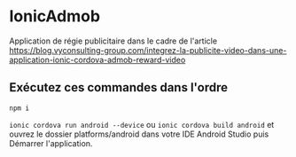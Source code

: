 # IonicAdmob
Application de régie publicitaire dans le cadre de l'article https://blog.vyconsulting-group.com/integrez-la-publicite-video-dans-une-application-ionic-cordova-admob-reward-video

## Exécutez ces commandes dans l'ordre

 `npm i`
 
 `ionic cordova run android --device` ou `ionic cordova build android` et ouvrez le dossier platforms/android dans votre IDE Android Studio puis Démarrer l'application.
